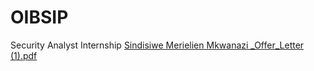 # OIBSIP
Security Analyst Internship
[Sindisiwe Merielien Mkwanazi _Offer_Letter (1).pdf](https://github.com/user-attachments/files/21405371/Sindisiwe.Merielien.Mkwanazi._Offer_Letter.1.pdf)
